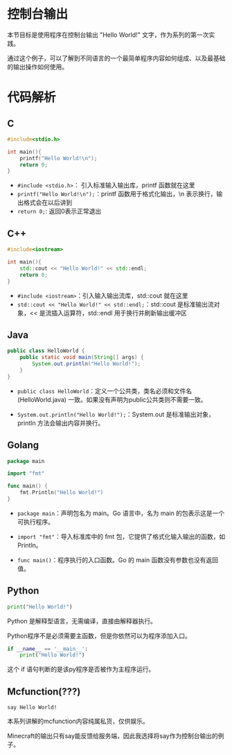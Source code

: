# 控制台输出

本节目标是使用程序在控制台输出 "Hello World!" 文字，作为系列的第一次实践。

通过这个例子，可以了解到不同语言的一个最简单程序内容如何组成、以及最基础的输出操作如何使用。

# 代码解析

## C

```c
#include<stdio.h>

int main(){
    printf("Hello World!\n");
    return 0;
}
```

- `#include <stdio.h>`： 引入标准输入输出库，printf 函数就在这里
- `printf("Hello World!\n");`：printf 函数用于格式化输出，\n 表示换行，输出格式会在以后讲到
- `return 0;`: 返回0表示正常退出

## C++

```cpp
#include<iostream>

int main(){
    std::cout << "Hello World!" << std::endl;
    return 0;
}
```

- `#include <iostream>`：引入输入输出流库，std::cout 就在这里
- `std::cout << "Hello World!" << std::endl;`：std::cout 是标准输出流对象，<< 是流插入运算符，std::endl 用于换行并刷新输出缓冲区

## Java

```Java
public class HelloWorld {
    public static void main(String[] args) {
        System.out.println("Hello World!");
    }
}
```

- `public class HelloWorld`：定义一个公共类，类名必须和文件名 (HelloWorld.java) 一致。如果没有声明为public公共类则不需要一致。

- `System.out.println("Hello World!");`：System.out 是标准输出对象，println 方法会输出内容并换行。

## Golang

```go
package main

import "fmt"

func main() {
    fmt.Println("Hello World!")
}
```

- `package main`：声明包名为 main。Go 语言中，名为 main 的包表示这是一个可执行程序。

- `import "fmt"`：导入标准库中的 fmt 包，它提供了格式化输入输出的函数，如 Println。

- `func main()`：程序执行的入口函数。Go 的 main 函数没有参数也没有返回值。

## Python

```python
print("Hello World!")
```

Python 是解释型语言，无需编译，直接由解释器执行。

Python程序不是必须需要主函数，但是你依然可以为程序添加入口。

```python
if __name__ == '__main__':
    print("Hello World!")
```

这个 if 语句判断的是该py程序是否被作为主程序运行。

## Mcfunction(???)

```mcfunction
say Hello World!
```

本系列讲解的mcfunction内容纯属私货，仅供娱乐。

Minecraft的输出只有say能反馈给服务端，因此我选择将say作为控制台输出的例子。